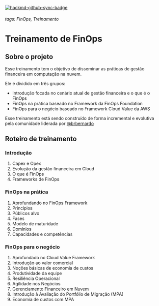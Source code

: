 [![hackmd-github-sync-badge](https://hackmd.io/mIo1JvVuTeumvsbRPuurRQ/badge)](https://hackmd.io/mIo1JvVuTeumvsbRPuurRQ)

###### tags: FinOps, Treinamento
# Treinamento de FinOps
## Sobre o projeto
Esse treinamento tem o objetivo de disseminar as práticas de gestão financeira em computação na nuvem.  

Ele é dividido em três grupos:
- Introdução focada no cenário atual de gestão financeira e o que é o FinOps
- FinOps na prática baseado no Framework da FinOps Foundation
- FinOps para o negócio baseado no Framework Cloud Value da AWS  
 
Esse treinamento está sendo construído de forma incremental e evolutiva pela comunidade liderada por [@brbernardo](https://github.com/brbernardo)
## Roteiro de treinamento
### Introdução
1. Capex e Opex
3. Evolução da gestão financeira em Cloud
4. O que é FinOps
5. Frameworks de FinOps
### FinOps na prática
1. Aprofundando no FinOps Framework
2. Princípios
3. Públicos alvo
4. Fases
5. Modelo de maturidade
6. Domínios
7. Capacidades e competências
### FinOps para o negócio
1. Aprofundado no Cloud Value Framework
2. Introdução ao valor comercial
3. Noções básicas de economia de custos
4. Produtividade da equipe
5. Resiliência Operacional
6. Agilidade nos Negócios
7. Gerenciamento Financeiro em Nuvem
8. Introdução à Avaliação do Portfólio de Migração (MPA)
9. Economia de custos com MPA
